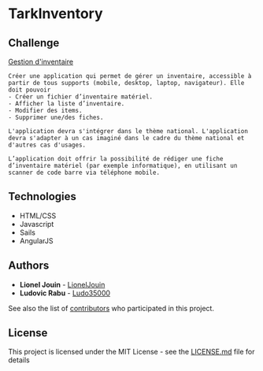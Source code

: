 # TarkInventory

## Challenge

[Gestion d'inventaire](https://www.nuitdelinfo.com/nuitinfo/defis2016:archives#defi107)
```
Créer une application qui permet de gérer un inventaire, accessible à partir de tous supports (mobile, desktop, laptop, navigateur). Elle doit pouvoir
- Créer un fichier d’inventaire matériel.
- Afficher la liste d’inventaire.
- Modifier des items.
- Supprimer une/des fiches.

L'application devra s'intégrer dans le thème national. L'application devra s'adapter à un cas imaginé dans le cadre du thème national et d'autres cas d'usages.

L’application doit offrir la possibilité de rédiger une fiche d’inventaire matériel (par exemple informatique), en utilisant un scanner de code barre via téléphone mobile.
```

## Technologies

* HTML/CSS
* Javascript
* Sails
* AngularJS

## Authors

* **Lionel Jouin** - [LionelJouin](https://github.com/LionelJouin)  
* **Ludovic Rabu** - [Ludo35000](https://github.com/Ludo35000)  

See also the list of [contributors](https://github.com/Tarkiflettes/TarkInventory/graphs/contributors) who participated in this project.

## License

This project is licensed under the MIT License - see the [LICENSE.md](LICENSE.md) file for details
